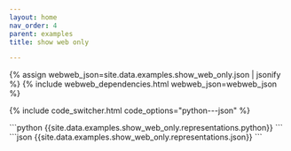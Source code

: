 ```yaml
---
layout: home
nav_order: 4
parent: examples
title: show web only

---
```


<div id='webweb-example-visualization' style='width: 100%'></div>
{% assign webweb_json=site.data.examples.show_web_only.json | jsonify %}
{% include webweb_dependencies.html webweb_json=webweb_json %}

{% include code_switcher.html code_options="python---json" %}
<div id='python-code-block' class='select-code-block select-code-block-visible'></div>
```python
{{site.data.examples.show_web_only.representations.python}}
```
<div id='json-code-block' class='select-code-block'></div>
```json
{{site.data.examples.show_web_only.representations.json}}
```